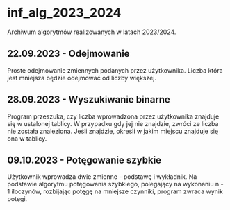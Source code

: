 # inf_alg_2023_2024
Archiwum algorytmów realizowanych w latach 2023/2024.

## 22.09.2023 - Odejmowanie
Proste odejmowanie zmiennych podanych przez użytkownika. Liczba która jest mniejsza będzie odejmować od liczby większej.

## 28.09.2023 - Wyszukiwanie binarne
Program przeszuka, czy liczba wprowadzona przez użytkownika znajduje się w ustalonej tablicy. W przypadku gdy jej nie znajdzie, zwróci ze liczba nie została znaleziona. Jeśli znajdzie, określi w jakim miejscu znajduje się ona w tablicy.

## 09.10.2023 - Potęgowanie szybkie
Użytkownik wprowadza dwie zmienne - podstawę i wykładnik. Na podstawie algorytmu potęgowania szybkiego, polegający na wykonaniu n - 1 iloczynów, rozbijając potęgę na mniejsze czynniki, program zwraca wynik potęgi.
